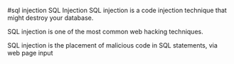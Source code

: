 #sql injection 
SQL Injection
SQL injection is a code injection technique that might destroy your database.

SQL injection is one of the most common web hacking techniques.

SQL injection is the placement of malicious code in SQL statements, via web page input
